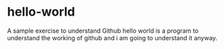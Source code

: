 # hello-world
A sample exercise to understand Github
hello world is a program to understand the working of github and i am going to understand it anyway.

